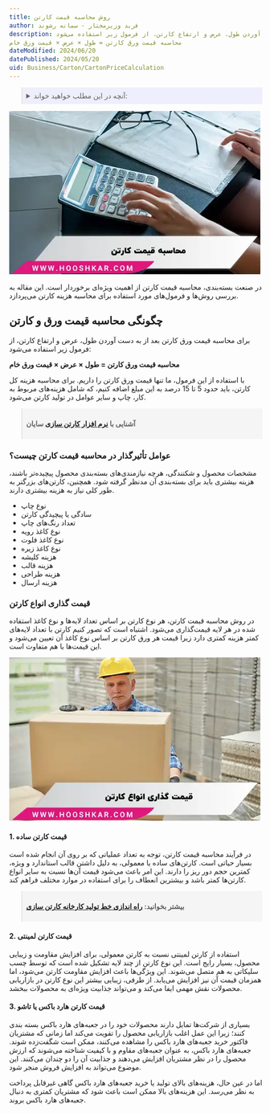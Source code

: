 ```yaml
---
title: روش محاسبه قیمت کارتن 
author: فربد وزیرمختار - سمانه رشوند
description: برای محاسبه قیمت ورق کارتن بعد از به دست آوردن طول، عرض و ارتفاع کارتن، از فرمول زیر استفاده می‌شود
محاسبه قیمت ورق کارتن = طول × عرض × قیمت ورق خام
dateModified: 2024/06/20
datePublished: 2024/05/20
uid: Business/Carton/CartonPriceCalculation
---
```


<blockquote style="background-color:#eeeefc; padding:0.5rem">
<details>
  <summary>آنچه در این مطلب خواهید خواند:</summary>
  <ul>
    <li>چگونگی محاسبه قیمت ورق و کارتن</li>
    <li>عوامل تأثیرگذار در محاسبه قیمت کارتن چیست؟</li>
    <li>قیمت گذاری انواع کارتن</li>
    <ul>
     <li>قیمت کارتن ساده</li>
     <li>قیمت کارتن لمینتی</li>
     <li>قیمت کارتن هارد باکس یا تاشو</li>
    </ul>
  </ul>
</details>
</blockquote>

![محاسبه قیمت کارتن](./Images/CartonPriceCalculation.webp)

در صنعت بسته‌بندی، محاسبه قیمت کارتن از اهمیت ویژه‌ای برخوردار است. این مقاله به بررسی روش‌ها و فرمول‌های مورد استفاده برای محاسبه هزینه کارتن می‌پردازد.

## چگونگی محاسبه قیمت ورق و کارتن

برای محاسبه قیمت ورق کارتن بعد از به دست آوردن طول، عرض و ارتفاع کارتن، از فرمول زیر استفاده می‌شود:

**محاسبه قیمت ورق کارتن = طول × عرض × قیمت ورق خام**

با استفاده از این فرمول، ما تنها قیمت ورق کارتن را داریم. برای محاسبه هزینه کل کارتن، باید حدود 5 تا 15 درصد به این مبلغ اضافه کنیم، که شامل هزینه‌های مربوط به کار، چاپ و سایر عوامل در تولید کارتن می‌شود.

<blockquote style="background-color:#f5f5f5; padding:0.5rem">
<p><strong>آشنایی با <a href="https://www.hooshkar.com/Software/PrintingAndPackaging/Package/Carton" target="_blank">نرم افزار کارتن سازی</a> سایان</p></strong></blockquote>

### عوامل تأثیرگذار در محاسبه قیمت کارتن چیست؟

مشخصات محصول و شکنندگی، هرچه نیازمندی‌های بسته‌بندی محصول پیچیده‌تر باشند، هزینه بیشتری باید برای بسته‌بندی آن مدنظر گرفته شود. همچنین، کارتن‌های بزرگتر به طور کلی نیاز به هزینه بیشتری دارند.

-	نوع چاپ
-	سادگی یا پیچیدگی کارتن
-	تعداد رنگ‌های چاپ
-	نوع کاغذ رویه
-	نوع کاغذ فلوت
-	نوع کاغذ زیره
-	هزینه کلیشه
-	هزینه قالب
-	هزینه طراحی
-	هزینه ارسال

### قیمت گذاری انواع کارتن

در روش محاسبه قیمت کارتن، هر نوع کارتن بر اساس تعداد لایه‌ها و نوع کاغذ استفاده شده در هر لایه قیمت‌گذاری می‌شود. اشتباه است که تصور کنیم کارتن با تعداد لایه‌های کمتر هزینه کمتری دارد زیرا قیمت هر ورق کارتن بر اساس نوع کاغذ آن تعیین می‌شود و این قیمت‌ها با هم متفاوت است.

![قیمت گذاری انواع کارتون](./Images/PricingOfAllTypesOfCartons.webp)

#### 1. قیمت کارتن ساده

در فرآیند محاسبه قیمت کارتن، توجه به تعداد عملیاتی که بر روی آن انجام شده است بسیار حیاتی است. کارتن‌های ساده یا معمولی، به دلیل داشتن قالب استاندارد و ویژه، کمترین حجم دور ریز را دارند. این امر باعث می‌شود قیمت آن‌ها نسبت به سایر انواع کارتن‌ها کمتر باشد و بیشترین انعطاف را برای استفاده در موارد مختلف فراهم کند.

<blockquote style="background-color:#f5f5f5; padding:0.5rem">
<p><strong>بیشتر بخوانید: <a href="https://www.hooshkar.com/Wiki/Business/CartonManufacturingProcess" target="_blank"> راه اندازی خط تولید کارخانه کارتن سازی</a></p></strong></blockquote>

#### 2. قیمت کارتن لمینتی

استفاده از کارتن لمینتی نسبت به کارتن معمولی، برای افزایش مقاومت و زیبایی محصول، بسیار رایج است. این نوع کارتن از چند لایه تشکیل شده است که توسط چسب سلیکاتی به هم متصل می‌شوند. این ویژگی‌ها باعث افزایش مقاومت کارتن می‌شود، اما همزمان قیمت آن نیز افزایش می‌یابد. از طرفی، زیبایی بیشتر این نوع کارتن در بازاریابی محصولات نقش مهمی ایفا می‌کند و می‌تواند جذابیت ویژه‌ای به محصولات ببخشد.

#### 3. قیمت کارتن هارد باکس یا تاشو

بسیاری از شرکت‌ها تمایل دارند محصولات خود را در جعبه‌های هارد باکس بسته بندی کنند؛ زیرا این عمل اغلب بازاریابی محصول را تقویت می‌کند اما زمانی که مشتریان فاکتور خرید جعبه‌های هارد باکس را مشاهده می‌کنند، ممکن است شگفت‌زده شوند. جعبه‌های هارد باکس، به عنوان جعبه‌های مقاوم و با کیفیت شناخته می‌شوند که ارزش محصول را در نظر مشتریان افزایش می‌دهند و جذابیت آن را دو چندان می‌کنند. این موضوع می‌تواند به افزایش فروش منجر شود.

اما در عین حال، هزینه‌های بالای تولید یا خرید جعبه‌های هارد باکس گاهی غیرقابل پرداخت به نظر می‌رسد. این هزینه‌های بالا ممکن است باعث شود که مشتریان کمتری به دنبال جعبه‌های هارد باکس بروند.